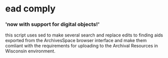 # ead comply

### 'now with support for digital objects!'

this script uses sed to make several search and replace edits to finding aids exported from the ArchivesSpace browser interface and make them comliant with the requirements for uploading  to the Archival Resources in Wisconsin environment. 
